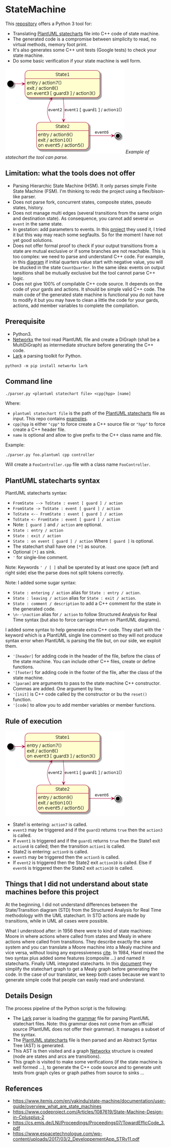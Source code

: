 # StateMachine

This [repository](https://github.com/Lecrapouille/StateMachine) offers a Python 3 tool for:
- Translating [PlantUML statecharts](https://plantuml.com/fr/state-diagram) file into C++ code of state machine.
- The generated code is a compromise between simplicity to read, no virtual methods, memory foot print.
- It's also generates some C++ unit tests (Google tests) to check your state machine.
- Do some basic verification if your state machine is well form.

![alt statemachine](doc/Simple.png)
*Example of statechart the tool can parse.*

## Limitation: what the tools does not offer

- Parsing Hierarchic State Machine (HSM). It only parses simple Finite State Machine (FSM). I'm thinking to redo the
  project using a flex/bison-like parser.
- Does not parse fork, concurrent states, composite states, pseudo states, history.
- Does not manage multi edges (several transitions from the same origin and destination state). As consequence, you
  cannot add several `on event` in the same state.
- In gestation: add parameters to events. In this [project](https://www.itemis.com/en/yakindu/state-machine/documentation/user-guide/overview_what_are_state_machines) they used it, I tried it but this way may reach some segfaults. So for the moment
  I have not yet good solutions.
- Does not offer formal proof to check if your output transitions from a state are mutual exclusive or if
  some branches are not reachable. This is too complex: we need to parse and understand C++ code. For example, in
  this [diagram](doc/RichMan.png) if initial quarters value start with negative value, you will be stucked in the
  state `CountQuarter`. In the same idea: events on output tansitions shall be mutually exclusive but the tool cannot
  parse C++ logic.
- Does not give 100% of compilable C++ code source. It depends on the code of your gards and actions. It should be
  simple valid C++ code. The main code of the generated state machine is functional you do not have to modify it but
  you may have to clean a little the code for your gards, actions, add member variables to complete the compilation.

## Prerequisite

- Python3.
- [Networkx](https://networkx.org/) the tool read PlantUML file and create a DiGraph (shall be a MultiDiGraph) as intermediate
  structure before generating the C++ code.
- [Lark](https://github.com/lark-parser/lark) a parsing toolkit for Python.

```
python3 -m pip install networkx lark
```

## Command line

```
./parser.py <plantuml statechart file> <cpp|hpp> [name]
```

Where:
- `plantuml statechart file` is the path of the [PlantUML statecharts](https://plantuml.com/fr/state-diagram) file as input.
   This repo contains [examples](examples/input).
- `cpp|hpp` is either `"cpp"` to force create a C++ source file or `"hpp"` to force create a C++ header file.
- `name` is optional and allow to give prefix to the C++ class name and file.

Example:
```
./parser.py foo.plantuml cpp controller
```

Will create a `FooController.cpp` file with a class name `FooController`.

## PlantUML statecharts syntax

PlantUML statecharts syntax:
- `FromState --> ToState : event [ guard ] / action`
- `FromState -> ToState : event [ guard ] / action`
- `ToState <-- FromState : event [ guard ] / action`
- `ToState <- FromState : event [ guard ] / action`
- Note: `[ guard ]` and `/ action` are optional.
- `State : entry / action`
- `State : exit / action`
- `State : on event [ guard ] / action` Where `[ guard ]` is optional.
- The statechart shall have one `[*]` as source.
- Optional `[*]` as sink.
- `'` for single-line comment.

Note: Keywords `' / [ ]` shall be sperated by at least one space (left and right side) else the parse does not split tokens
correctly.

Note: I added some sugar syntax:
- `State : entering / action` alias for `State : entry / action`.
- `State : leaving / action` alias for `State : exit / action`.
- `State : comment / description` to add a C++ comment for the state in the generated code.
- `\n--\naction` alias for `/ action` to follow Structured Analysis for Real Time syntax (but also to force carriage return on
  PlantUML diagrams).

I added some syntax to help generate extra C++ code. They start with the `'` keyword which is a PlantUML single line comment
so they will not produce syntax error when PlantUML is parsing the file but, on our side, we exploit them.
- `'[header]` for adding code in the header of the file, before the class of the state machine. You can include other C++ files, create or define functions.
- `'[footer]` for adding code in the footer of the file, after the class of the state machine.
- `'[param]` are arguments to pass to the state machine C++ constructor. Commas are added. One argument by line.
- `'[init]` is C++ code called by the constructor or bu the `reset()` function.
- `'[code]` to allow you to add member variables or member functions.

## Rule of execution

![alt statemachine](doc/Simple.png)

- State1 is entering: `action7` is called.
- `event3` may be triggered and if the `guard3` returns `true` then the `action3` is called.
- If `event1` is triggered and if the `guard1` returns `true` then the State1 exit `action8` is called; then the transition `action1` is called.
- State2 is entering: `action9` is called.
- `event5` may be triggered then the `action5` is called.
- If `event2` is triggered then the State2 exit `action10` is called. Else if `event6` is triggered then the State2 exit `action10` is called.

## Things that I did not understand about state machines before this project

At the beginning, I did not understand differences between the State/Transition diagram (STD) from the Structured Analysis for Real Time methodology with the UML statechart. In STD actions are made by transitions, while in UML all cases were possible.

What I understood after: in 1956 there were to kind of state machines: Moore in where actions where called from states and Mealy in where actions where called from transitions. They describe exactly the same system and you can translate a Moore machine into a Mealy machine and vice versa, without losing any expressiveness [cite](https://www.itemis.com/en/yakindu/state-machine/documentation/user-guide/overview_what_are_state_machines). In 1984, Harel mixed the two syntax plus added some features (composite ...) and named it statecharts. Finally UML integrated statecharts. In this [document](https://cs.emis.de/LNI/Proceedings/Proceedings07/TowardEfficCode_3.pdf) they simplify
the statechart graph to get a Mealy graph before generating the code. In the case of our translator, we keep both cases because we want to generate simple code that people can easily read and understand.

## Details Design

The process pipeline of the Python script is the following:
- The [Lark](https://github.com/lark-parser/lark) parser is loading the [grammar](tool/statechart.ebnf) file for parsing PlantUML statechart files. Note: this grammar does not come from an official source (PlantUML does not offer their grammar). It manages a subset of the syntax.
- The [PlantUML statecharts](https://plantuml.com/fr/state-diagram) file is then parsed and an Abstract Syntax Tree (AST) is generated.
- This AST is then visited and a graph [Networkx](https://networkx.org/) structure is created (node are states and arcs are transitions).
- This graph is visited to make some verifications (if the state machine is well formed ...), to generate the C++ code source and to generate unit tests from graph cyles or graph pathes from source to sinks ...

## References

- https://www.itemis.com/en/yakindu/state-machine/documentation/user-guide/overview_what_are_state_machines
- https://www.codeproject.com/Articles/1087619/State-Machine-Design-in-Cplusplus-2
- https://cs.emis.de/LNI/Proceedings/Proceedings07/TowardEfficCode_3.pdf
- https://www.espacetechnologue.com/wp-content/uploads/2017/03/2_DeveloppementApp_STRv11.pdf
